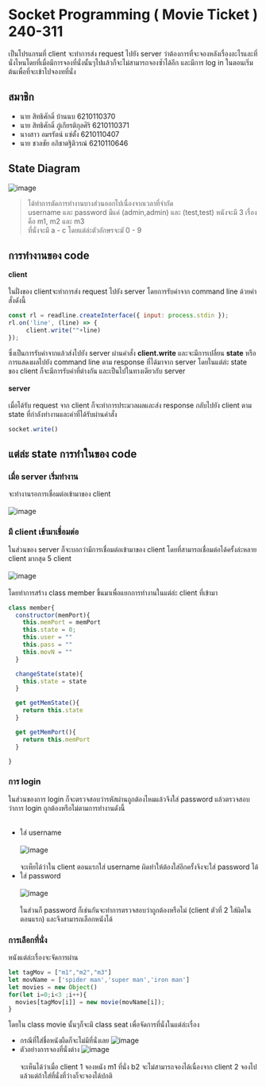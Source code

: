 # Socket Programming ( Movie Ticket ) 240-311
เป็นโปรแกรมที่ client จะทำการส่ง request ไปยัง server ว่าต้องการที่จะจองหลังเรื่องอะไรและที่นั่งไหนโดยที่เมื่อมีการจองที่นั่งนั้นๆไปแล้วก็จะไม่สามารถจองซ้ำได้อีก และมีการ log in ในตอนเริ่มต้นเพื่อที่จะเข้าไปจองทที่นั่ง
## สมาชิก
* นาย สิทธิศักดิ์     บ้านนบ      6210110370
* นาย สิทธิศักดิ์     ภู่เกียรติกุลศิริ  6210110371
* นางสาว อมรรัตน์   แซ่ตั้ง       6210110407
* นาย ชวลชัย      อภิชาตฐิติวรณ์ 6210110646
## State Diagram
![image](https://user-images.githubusercontent.com/78994035/150670793-4328bf80-8e17-4a03-a0d1-665db4d471f0.png)
> ได้ทำการตัดการทำงานบางส่วนออกไปเนื่องจากเวลาที่จำกัด<br/>
> username และ password มีแค่ (admin,admin) และ (test,test)
> หนังจะมี 3 เรื่องคือ m1, m2 และ m3<br/>
> ที่นั่งจะมี a - c โดยแต่ล่ะตัวอักษรจะมั 0 - 9
## การทำงานของ code
**client**<br/><br/>
ในฝั่งของ clientจะทำการส่ง request ไปยัง server โดยการรับค่าจาก command line ด้วยคำสั่งดังนี้
```js
const rl = readline.createInterface({ input: process.stdin });
rl.on('line', (line) => {
     client.write(""+line)
});
```
ซึ่งเป็นการรับค่าจากแล้วส่งไปยัง server ผ่านคำสั่ง **client.write** และจะมีการเปลี่ยน **state** หรือ การแสดงผลไปยัง command line ตาม response ที่ได้มาจาก server โดยในแต่ล่ะ state ของ client ก็จะมีการรับค่าที่ต่างกัน และเป็นไปในทางเดียวกับ server<br/><br/>
**server**<br/><br/>
เมื่อได้รับ request จาก client ก็จะทำการประมวลผลและส่ง response กลับไปยัง client ตาม state ที่กำลังทำงานและค่าที่ได้รับผ่านคำสั่ง
```js
socket.write()
```
## แต่ล่ะ state การทำในของ code
### เมื่อ server เริ่มทำงาน
จะทำงานรอการเชื่อมต่อเข้ามาของ client<br/><br/>
![image](https://user-images.githubusercontent.com/78994035/150930568-f751d161-d79c-4872-bbe5-e40a7af4c076.png)
### มี client เข้ามาเชื่อมต่อ
ในส่วนของ server ก็จะบอกว่ามีการเชื่อมต่อเข้ามาของ client โดยที่สามารถเชื่อมต่อได้ครั้งล่ะหลาย client มากสุด 5 client<br/><br/>
![image](https://user-images.githubusercontent.com/78994035/150930810-2788f296-258b-41d7-af05-812680b3f7d3.png)<br/><br/>
โดยทำการสร้าง class member ขึ้นมาเพื่อแยกการทำงานในแต่ล่ะ client ที่เข้ามา
```js
class member{
  constructor(memPort){
    this.memPort = memPort
    this.state = 0;
    this.user = ""
    this.pass = ""
    this.movN = ""
  }

  changeState(state){
    this.state = state
  }

  get getMemState(){
    return this.state
  }

  get getMemPort(){
    return this.memPort
  }

}
```
### การ login
ในส่วนของการ login ก็จะตรวจสอบว่ารหัสผ่านถูกต้องไหมแล้วจึงใส่ password แล้วตรวจสอบว่าการ login ถูกต้องหรือไม่ตามการทำงานดังนี้<br/><br/>
* ใส่ username<br/><br/>
![image](https://user-images.githubusercontent.com/78994035/150931968-2845bcb4-9823-46a3-ac4b-e7806e6e5f4c.png)<br/><br/>
จะเห็ยได้ว่าใน client ตอนแรกใส่ username ผิดทำให้ต้องใส่อีกครั้งจึงจะใส่ password ได้<br/>
* ใส่ password<br/><br/>
![image](https://user-images.githubusercontent.com/78994035/150932271-9b0e1707-3ae1-4351-adc1-cbe1728f21c2.png)<br/><br/>
ในส่วนก็ password ก็เช่นกันจะทำการตรวจสอบว่าถูกต้องหรือไม่ (client ตัวที่ 2 ใส่ผิดในตอนแรก) และจึงสามารถเลือกหนังได้<br/>
### การเลือกที่นั่ง
หนังแต่ล่ะเรื่องจะจัดการผ่าน
```js
let tagMov = ["m1","m2","m3"]
let movName = ['spider man','super man','iron man']
let movies = new Object()
for(let i=0;i<3 ;i++){
  movies[tagMov[i]] = new movie(movName[i]);
}
```
โดยใน class movie นั้นๆก็จะมี class seat เพื่อจัดการที่นั่งในแต่ล่ะเรื่อง
* กรณีที่ใส่ชื่อหนังผืดก็จะไม่มีที่นั่งเลย
![image](https://user-images.githubusercontent.com/78994035/150932704-89cad366-6855-4911-a14d-0a3b938ac0c4.png)
* ตัวอย่างการจองที่นั่งต่าง
![image](https://user-images.githubusercontent.com/78994035/150933123-d73522dc-fa15-468f-b2ff-92d8872fd19e.png)<br/><br/>
จะเห็นได้ว่าเมื่อ client 1 จองหนัง m1 ที่นั่ง b2 จะไม่สามารถจองได้เนื่องจาก client 2 จองไปแล้วแต่ถ้าใส่ที่นั่งที่ว่างก็จะจองได้ปกติ





